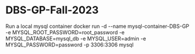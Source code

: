# DBS-GP-Fall-2023

Run a local mysql container
docker run -d --name mysql-container-DBS-GP -e MYSQL_ROOT_PASSWORD=root_password -e MYSQL_DATABASE=mysql_db -e MYSQL_USER=admin -e MYSQL_PASSWORD=password -p 3306:3306 mysql
